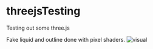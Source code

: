 # threejsTesting
Testing out some three.js

Fake liquid and outline done with pixel shaders.
![visual](https://github.com/Bamboozletron/threejsTesting/assets/163564902/7241dc4d-8ef8-4ac6-959f-4ff024027916)
